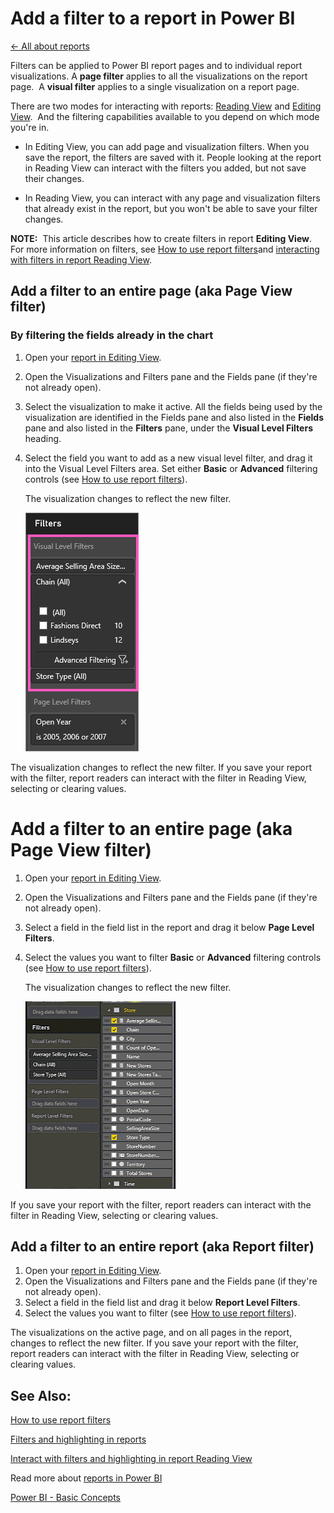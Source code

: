 <properties 
   pageTitle="Add a filter to a report in Power BI"
   description="Add a filter to a report in Power BI"
   services="powerbi" 
   documentationCenter="" 
   authors="v-aljenk" 
   manager="mblythe" 
   editor=""
   tags=""/>
 
<tags
   ms.service="powerbi"
   ms.devlang="NA"
   ms.topic="article"
   ms.tgt_pltfrm="NA"
   ms.workload="powerbi"
   ms.date="10/14/2015"
   ms.author="v-aljenk"/>

# Add a filter to a report in Power BI

[← All about reports](https://support.powerbi.com/knowledgebase/topics/65157-all-about-reports)

Filters can be applied to Power BI report pages and to individual report visualizations. A **page filter** applies to all the visualizations on the report page.  A **visual filter** applies to a single visualization on a report page.

There are two modes for interacting with reports: [Reading View](http://support.powerbi.com/knowledgebase/articles/445094) and [Editing View](http://support.powerbi.com/knowledgebase/articles/443094).  And the filtering capabilities available to you depend on which mode you're in.

-   In Editing View, you can add page and visualization filters. When you save the report, the filters are saved with it. People looking at the report in Reading View can interact with the filters you added, but not save their changes.

-   In Reading View, you can interact with any page and visualization filters that already exist in the report, but you won't be able to save your filter changes.

**NOTE:**  This article describes how to create filters in report **Editing View**.  For more information on filters, see [How to use report filters](http://support.powerbi.com/knowledgebase/articles/546859)and [interacting with filters in report Reading View](http://support.powerbi.com/knowledgebase/articles/445094).

## Add a filter to an entire page (aka Page View filter)

### By filtering the fields already in the chart

1.  Open your [report in Editing View](http://support.powerbi.com/knowledgebase/articles/439921-go-from-report-reading-view-to-editing-view).

2.  Open the Visualizations and Filters pane and the Fields pane (if they're not already open).

3.  Select the visualization to make it active. All the fields being used by the visualization are identified in the Fields pane and also listed in the **Fields** pane and also listed in the **Filters** pane, under the **Visual Level Filters** heading.

4.  Select the field you want to add as a new visual level filter, and drag it into the Visual Level Filters area.  Set either **Basic** or **Advanced** filtering controls (see [How to use report filters](http://support.powerbi.com/knowledgebase/articles/546859)).

    The visualization changes to reflect the new filter. 

    ![](media/powerbi-service-add-a-filter-to-a-report/vizFilter.png)

The visualization changes to reflect the new filter. If you save your report with the filter, report readers can interact with the filter in Reading View, selecting or clearing values. 

# Add a filter to an entire page (aka Page View filter)

1.  Open your [report in Editing View](http://support.powerbi.com/knowledgebase/articles/439921-go-from-report-reading-view-to-editing-view).

2.  Open the Visualizations and Filters pane and the Fields pane (if they're not already open).

3.  Select a field in the field list in the report and drag it below **Page Level Filters**. 

4.  Select the values you want to filter **Basic** or **Advanced** filtering controls (see [How to use report filters](http://support.powerbi.com/knowledgebase/articles/546859)).

    The visualization changes to reflect the new filter. 

    ![](media/powerbi-service-add-a-filter-to-a-report/filterPage.gif)

If you save your report with the filter, report readers can interact with the filter in Reading View, selecting or clearing values. 

## Add a filter to an entire report (aka Report filter)

1. Open your [report in Editing View](http://support.powerbi.com/knowledgebase/articles/439921-go-from-report-reading-view-to-editing-view).
2. Open the Visualizations and Filters pane and the Fields pane (if they're not already open).
3. Select a field in the field list and drag it below **Report Level Filters**.
4. Select the values you want to filter (see [How to use report filters](http://support.powerbi.com/knowledgebase/articles/546859)). 

The visualizations on the active page, and on all pages in the report, changes to reflect the new filter. If you save your report with the filter, report readers can interact with the filter in Reading View, selecting or clearing values. 

##  See Also:

 [How to use report filters](http://support.powerbi.com/knowledgebase/articles/546859)

  [Filters and highlighting in reports](http://support.powerbi.com/knowledgebase/articles/467092-about-filters-and-highlighting-in-reports)

[Interact with filters and highlighting in report Reading View](http://support.powerbi.com/knowledgebase/articles/445094-interact-with-a-report-in-reading-view)

Read more about [reports in Power BI](http://support.powerbi.com/knowledgebase/articles/425684-reports-in-power-bi)

[Power BI - Basic Concepts](http://support.powerbi.com/knowledgebase/articles/487029-power-bi-preview-basic-concepts)*﻿*

